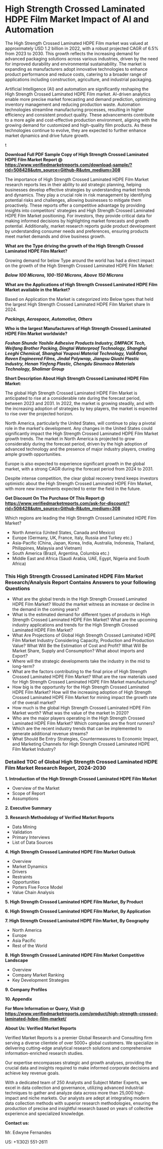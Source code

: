 <meta name="title" content="Global  High Strength Crossed Laminated HDPE Film Market Impact of AI and Automation"><meta name="description" content="  The High Strength Crossed Laminated HDPE Film market was valued at approximately USD 1.2 billion in 2022, with a robust projected CAGR of 6.5% from 2023 to 2030. Thi"><meta name="title" content=" High Strength Crossed Laminated HDPE Film Market Size, Share, Scope, Trends, Growth, Opportunities, Analysis, Forecast"> <h1>High Strength Crossed Laminated HDPE Film Market Impact of AI and Automation</h1> <p>The High Strength Crossed Laminated HDPE Film market was valued at approximately USD 1.2 billion in 2022, with a robust projected CAGR of 6.5% from 2023 to 2030. This growth reflects the increasing demand for advanced packaging solutions across various industries, driven by the need for improved durability and environmental sustainability. The market is expanding as manufacturers adopt innovative technologies to enhance product performance and reduce costs, catering to a broader range of applications including construction, agriculture, and industrial packaging.</p> <p>Artificial Intelligence (AI) and automation are significantly reshaping the High Strength Crossed Laminated HDPE Film market. AI-driven analytics enable more precise market forecasting and demand prediction, optimizing inventory management and reducing production waste. Automation technologies streamline manufacturing processes, resulting in higher efficiency and consistent product quality. These advancements contribute to a more agile and cost-effective production environment, aligning with the growing demand for customized and high-quality film products. As these technologies continue to evolve, they are expected to further enhance market dynamics and drive future growth.</p> t</p><p id="" class=""><strong>Download Full PDF Sample Copy of High Strength Crossed Laminated HDPE Film Market Report @ <a href="https://www.verifiedmarketreports.com/download-sample/?rid=508428&utm_source=Github-R&utm_medium=308" target="_blank">https://www.verifiedmarketreports.com/download-sample/?rid=508428&utm_source=Github-R&utm_medium=308</a></strong></p><p>The importance of&nbsp;High Strength Crossed Laminated HDPE Film Market research reports lies in their ability to aid strategic planning, helping businesses develop effective strategies by understanding market trends and dynamics. They play a crucial role in risk management by identifying potential risks and challenges, allowing businesses to mitigate them proactively. These reports offer a competitive advantage by providing insights into competitors' strategies and High Strength Crossed Laminated HDPE Film Market positioning. For investors, they provide critical data for making informed decisions by highlighting market forecasts and growth potential. Additionally, market research reports guide product development by understanding consumer needs and preferences, ensuring products meet market demands and drive business growth.</p><p><strong>What are the&nbsp;Type driving the growth of the High Strength Crossed Laminated HDPE Film Market?</strong></p><p id="" class="">Growing demand for below Type around the world has had a direct impact on the growth of the High Strength Crossed Laminated HDPE Film Market:</p><em><strong>Below 100 Microns, 100-150 Microns, Above 150 Microns</strong></em></p><strong>What are the&nbsp;Applications&nbsp;of High Strength Crossed Laminated HDPE Film Market available in the Market?</strong></p><p id="" class="">Based on Application the Market is categorized into Below types that held the largest High Strength Crossed Laminated HDPE Film Market share In 2024.</p><em><strong>Packings, Aerospace, Automotive, Others</strong></em></p><strong>Who is the largest Manufacturers of High Strength Crossed Laminated HDPE Film Market worldwide?</strong></p><p><em><strong>Foshan Shunde Yashile Adhesive Products Industry, DMPACK Tech, Weifang Brother Packing, Dingtai Waterproof Technology, Shanghai Leeghi Chemical, Shanghai Youposi Material Technology, ValÃ©ron, Raven Engineered Films, Jindal Polywrap, Jiangsu Qiushi Plastic Industry, Henan Yinfeng Plastic, Chengdu Sinomaco Materials Technology, Shalimar Group</strong></em></p><p id="" class=""><strong>Short Description About High Strength Crossed Laminated HDPE Film Market:</strong></p><p>The global High Strength Crossed Laminated HDPE Film Market is anticipated to rise at a considerable rate during the forecast period, between 2023 and 2031. In 2022, the market is growing steadily, and with the increasing adoption of strategies by key players, the market is expected to rise over the projected horizon.</p><p>North America, particularly the United States, will continue to play a pivotal role in the market's development. Any changes in the United States could significantly impact the High Strength Crossed Laminated HDPE Film Market growth trends. The market in North America is projected to grow considerably during the forecast period, driven by the high adoption of advanced technology and the presence of major industry players, creating ample growth opportunities.</p><p>Europe is also expected to experience significant growth in the global market, with a strong CAGR during the forecast period from 2024 to 2031.</p><p>Despite intense competition, the clear global recovery trend keeps investors optimistic about the High Strength Crossed Laminated HDPE Film Market, with more new investments expected to enter the field in the future.</p><p id="" class=""><strong>Get Discount On The Purchase Of This Report @ <a href="https://www.verifiedmarketreports.com/ask-for-discount/?rid=508428&utm_source=Github-R&utm_medium=308" target="_blank">https://www.verifiedmarketreports.com/ask-for-discount/?rid=508428&utm_source=Github-R&utm_medium=308</a></strong></p>Which regions are leading the High Strength Crossed Laminated HDPE Film Market?</p><ul><li>North America (United States, Canada and Mexico)</li><li>Europe (Germany, UK, France, Italy, Russia and Turkey etc.)</li><li>Asia-Pacific (China, Japan, Korea, India, Australia, Indonesia, Thailand, Philippines, Malaysia and Vietnam)</li><li>South America (Brazil, Argentina, Columbia etc.)</li><li>Middle East and Africa (Saudi Arabia, UAE, Egypt, Nigeria and South Africa)</li></ul><h3 id="" class="">This High Strength Crossed Laminated HDPE Film Market Research/Analysis Report Contains Answers to your following Questions</h3><ul><li>What are the global trends in the High Strength Crossed Laminated HDPE Film Market? Would the market witness an increase or decline in the demand in the coming years?</li><li>What is the estimated demand for different types of products in High Strength Crossed Laminated HDPE Film Market? What are the upcoming industry applications and trends for the High Strength Crossed Laminated HDPE Film Market?</li><li>What Are Projections of Global High Strength Crossed Laminated HDPE Film Market Industry Considering Capacity, Production and Production Value? What Will Be the Estimation of Cost and Profit? What Will Be Market Share, Supply and Consumption? What about imports and Export?</li><li>Where will the strategic developments take the industry in the mid to long-term?</li><li>What are the factors contributing to the final price of High Strength Crossed Laminated HDPE Film Market? What are the raw materials used for High Strength Crossed Laminated HDPE Film Market manufacturing?</li><li>How big is the opportunity for the High Strength Crossed Laminated HDPE Film Market? How will the increasing adoption of High Strength Crossed Laminated HDPE Film Market for mining impact the growth rate of the overall market?</li><li>How much is the global High Strength Crossed Laminated HDPE Film Market worth? What was the value of the market In 2020?</li><li>Who are the major players operating in the High Strength Crossed Laminated HDPE Film Market? Which companies are the front runners?</li><li>Which are the recent industry trends that can be implemented to generate additional revenue streams?</li><li>What Should Be Entry Strategies, Countermeasures to Economic Impact, and Marketing Channels for High Strength Crossed Laminated HDPE Film Market Industry?</li></ul><h3 id="" class="">Detailed TOC of Global High Strength Crossed Laminated HDPE Film Market Research Report, 2024-2030</h3><p id="" class=""><strong>1. Introduction of the High Strength Crossed Laminated HDPE Film Market</strong></p><ul><li>Overview of the Market</li><li>Scope of Report</li><li>Assumptions</li></ul><p id="" class=""><strong>2. Executive Summary</strong></p><p id="" class=""><strong>3. Research Methodology of Verified Market Reports</strong></p><ul><li>Data Mining</li><li>Validation</li><li>Primary Interviews</li><li>List of Data Sources</li></ul><p id="" class=""><strong>4. High Strength Crossed Laminated HDPE Film Market Outlook</strong></p><ul><li>Overview</li><li>Market Dynamics</li><li>Drivers</li><li>Restraints</li><li>Opportunities</li><li>Porters Five Force Model</li><li>Value Chain Analysis</li></ul><p id="" class=""><strong>5. High Strength Crossed Laminated HDPE Film Market, By Product</strong></p><p id="" class=""><strong>6. High Strength Crossed Laminated HDPE Film Market, By Application</strong></p><p id="" class=""><strong>7. High Strength Crossed Laminated HDPE Film Market, By Geography</strong></p><ul><li>North America</li><li>Europe</li><li>Asia Pacific</li><li>Rest of the World</li></ul><p id="" class=""><strong>8. High Strength Crossed Laminated HDPE Film Market Competitive Landscape</strong></p><ul><li>Overview</li><li>Company Market Ranking</li><li>Key Development Strategies</li></ul><p id="" class=""><strong>9. Company Profiles</strong></p><p id="" class=""><strong>10. Appendix</strong></p><p id="" class=""><strong>For More Information or Query, Visit @ <a href="https://www.verifiedmarketreports.com/product/high-strength-crossed-laminated-hdpe-film-market/" target="_blank">https://www.verifiedmarketreports.com/product/high-strength-crossed-laminated-hdpe-film-market/</a></strong></p><p id="" class=""><strong>About Us: Verified Market Reports</strong></p><p id="" class="">Verified Market Reports is a premier Global Research and Consulting firm serving a diverse clientele of over 5000+ global customers. We specialize in delivering cutting-edge analytical research solutions and comprehensive information-enriched research studies.</p><p id="" class="">Our expertise encompasses strategic and growth analyses, providing the crucial data and insights required to make informed corporate decisions and achieve key revenue goals.</p><p id="" class="">With a dedicated team of 250 Analysts and Subject Matter Experts, we excel in data collection and governance, utilizing advanced industrial techniques to gather and analyze data across more than 25,000 high-impact and niche markets. Our analysts are adept at integrating modern data collection methods with superior research methodologies, ensuring the production of precise and insightful research based on years of collective experience and specialized knowledge.</p><p id="" class=""><strong>Contact us:</strong></p><p id="" class="">Mr. Edwyne Fernandes</p><p id="" class="">US: +1(302) 551-2611</p>